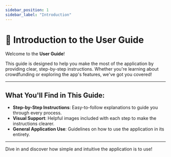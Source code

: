 ```yaml
---
sidebar_position: 1
sidebar_label: "Introduction"
---
```


# 🌟 Introduction to the User Guide

Welcome to the **User Guide**! 

This guide is designed to help you make the most of the application by providing clear, step-by-step instructions. Whether you're learning about crowdfunding or exploring the app's features, we've got you covered!

---

## What You'll Find in This Guide:

- **Step-by-Step Instructions**: Easy-to-follow explanations to guide you through every process.  
- **Visual Support**: Helpful images included with each step to make the instructions clearer.   
- **General Application Use**: Guidelines on how to use the application in its entirety.  

---

Dive in and discover how simple and intuitive the application is to use!

